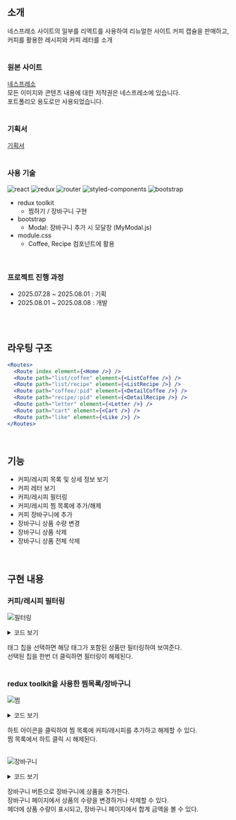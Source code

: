 ## 소개
네스프레소 사이트의 일부를 리엑트를 사용하여 리뉴얼한 사이트
커피 캡슐을 판매하고, 커피를 활용한 레시피와 커피 레터를 소개  
<br>

### 원본 사이트
[네스프레소](https://www.nespresso.com/kr/ko)  
모든 이미지와 콘텐츠 내용에 대한 저작권은 네스프레소에 있습니다.  
포트폴리오 용도로만 사용되었습니다.  
<br>

### 기획서
[기획서]()  
<br>

### 사용 기술
![react](https://img.shields.io/badge/React-20232A?style=for-the-badge&logo=react&logoColor=61DAFB)
![redux](https://img.shields.io/badge/Redux-764ABC?style=for-the-badge&logo=redux&logoColor=white)
![router](https://img.shields.io/badge/React_Router-CA4245?style=for-the-badge&logo=react-router&logoColor=white)
![styled-components](https://img.shields.io/badge/styled--components-DB7093?style=for-the-badge&logo=styled-components&logoColor=white)
![bootstrap](  https://img.shields.io/badge/Bootstrap-7952B3?style=for-the-badge&logo=bootstrap&logoColor=white)  

- redux toolkit
  - 찜하기 / 장바구니 구현
- bootstrap
  - Modal: 장바구니 추가 시 모달창 (MyModal.js)
- module.css
  - Coffee, Recipe 컴포넌트에 활용  
<br>

### 프로젝트 진행 과정
- 2025.07.28 ~ 2025.08.01 : 기획
- 2025.08.01 ~ 2025.08.08 : 개발  

<br><br>

## 라우팅 구조
``` jsx
<Routes>
  <Route index element={<Home />} />
  <Route path="list/coffee" element={<ListCoffee />} />
  <Route path="list/recipe" element={<ListRecipe />} />
  <Route path="coffee/:pid" element={<DetailCoffee />} />
  <Route path="recipe/:pid" element={<DetailRecipe />} />
  <Route path="letter" element={<Letter />} />
  <Route path="cart" element={<Cart />} />
  <Route path="like" element={<Like />} />
</Routes>
```

<br>

## 기능
- 커피/레시피 목록 및 상세 정보 보기
- 커피 레터 보기
- 커피/레시피 필터링
- 커피/레시피 찜 목록에 추가/해제
- 커피 장바구니에 추가
- 장바구니 상품 수량 변경
- 장바구니 상품 삭제
- 장바구니 상품 전체 삭제

<br>

## 구현 내용
### 커피/레시피 필터링
![필터링](https://github.com/user-attachments/assets/3c7a0721-a170-4b04-ad5d-a33a985d8605)
<details>
<summary>코드 보기</summary>

```jsx
// src/components/ListCoffee.js

export default function ListCoffee() {
  const [coffees, setCoffees] = useState(data);

  return (
    <div>
      <ListTitle sid="coffee" data={data} setItems={setCoffees} />
      <div className="list">
        {coffees.map((coffee) => <Coffee key={coffee.pid} coffee={coffee} />)}
      </div>
    </div>
  )
}
```

```jsx
// src/components/ListTitle.js

export default function ListTitle(props) {
  const {sid, data, setItems} = props;
  const [selectTag, setSelectTag] = useState();

  let tags = data.reduce((prev, cur) => { 
    prev.push(...cur.info.tags);
    return prev;
  }, []);
  tags = Array.from(new Set(tags));
  tags.unshift("오리지널");
  tags.unshift("버츄오");

  const handleClickTag = (e) => {
    let tag = e.currentTarget.textContent;
    let idx = tags.indexOf(tag);

    if (idx === selectTag) {
      setItems(data);
      setSelectTag();
    }
    else {
      let newItems = data.filter(item => item.info.tags.includes(tag) || item.info.cid === tag);
      setItems(newItems);
      setSelectTag(idx);
    }
  }

  return (
    <div className="list-title">
      <Breadcrumb sid={sid} />
      <p className="title">{sid==="coffee" ? "커피 캡슐" : "홈카페 레시피"}</p>
      <div className="tags">
        {tags.map(
          (tag, idx) => <Tag key={idx} className={idx===selectTag && "select"} onClick={handleClickTag}>{tag}</Tag>
        )}
      </div>
    </div>
  )
}
```
</details>

태그 칩을 선택하면 해당 태그가 포함된 상품만 필터링하여 보여준다.  
선택된 칩을 한번 더 클릭하면 필터링이 해제된다.  
<br>

### redux toolkit을 사용한 찜목록/장바구니
![찜](https://github.com/user-attachments/assets/413ead5f-2b92-441d-9f43-4cb25c507564)

<details>
<summary>코드 보기</summary>

```js
// src/components/store.js

const likeSlice = createSlice({
  name: "like",
  initialState: [],
  reducers: {
    toggleLikeItem: (state, action) => {
      let idx = state.findIndex(item => item.pid === action.payload.pid);

      if (idx < 0) {
        state.push(action.payload);
      }
      else {
        state.splice(idx, 1);
      }
    }
  }
});
export const { toggleLikeItem } = likeSlice.actions;

export default configureStore({
  reducer: {
    cart: cartSlice.reducer,
    like: likeSlice.reducer,
    modal: modalSlice.reducer
  }
});
```

```jsx
// src/components/Like.js

function LikeItem(props) {
  const {pid, sid, info} = props.item;
  const dispatch = useDispatch();
  const navigate = useNavigate();
  
  const handleClickLike = () => {
    dispatch(toggleLikeItem({pid: pid, sid: sid, info: info}));
  }

  return (
    <li>
      <ItemImg onClick={() => navigate(`/${sid}/${pid}`)}>
        <img src={process.env.PUBLIC_URL+`/img/${sid}/${info.img}`} alt={pid} />
      </ItemImg>
      <div className="item-txt">
        <p style={{fontSize: "18px"}} onClick={() => navigate(`/${sid}/${pid}`)}>{info.title}</p>
        {
          sid === "coffee" &&
          <p>
            {numToPriceStr(info.price)} 원
            <span style={{fontSize: "14px", marginLeft: "5px"}}>({info.capsule} 캡슐)</span>
          </p>
        }
      </div>
      <HeartIcon className="heart-icon" onClick={handleClickLike} style={{cursor: "pointer"}}/>
    </li>
  )
}
```
</details>

하트 아이콘을 클릭하여 찜 목록에 커피/레시피를 추가하고 해제할 수 있다.  
찜 목록에서 하트 클릭 시 해제된다.  
<br>

![장바구니](https://github.com/user-attachments/assets/6d891dca-6b73-4c5a-86a3-156d7740db42)

<details>
<summary>코드 보기</summary>

```js
// src/components/store.js

const cartSlice = createSlice({
  name: "cart",
  initialState: [],
  reducers: {
    addCartItem: (state, action) => {
      let idx = state.findIndex(item => item.pid === action.payload.pid);

      if (idx < 0) {
        state.push(action.payload);
      }
      else {
        state[idx].count++;
      }
    },
    deleteCartItem: (state, action) => {
      let idx = state.findIndex(item => item.pid === action.payload);
      state.splice(idx, 1);
    },
    deleteAllCart: (state) => {
      state.splice(0, state.length);
    },
    increaseCartItem: (state, action) => {
      let idx = state.findIndex(item => item.pid === action.payload);
      state[idx].count++;
    },
    decreaseCartItem: (state, action) => {
      let idx = state.findIndex(item => item.pid === action.payload);
      state[idx].count--;

      if (state[idx].count <= 0) {
        state.splice(idx, 1);
      }
    }
  }
});
export const { addCartItem, deleteCartItem, deleteAllCart, increaseCartItem, decreaseCartItem } = cartSlice.actions;
```

```jsx
// src/components/Cart.js

function CartItem(props) {
  const {pid, info, count} = props.item;
  const dispatch = useDispatch();
  const navigate = useNavigate();

  return (
    <li>
      <div className="cart-img" onClick={() => navigate("/coffee/"+pid)}>
        <img src={process.env.PUBLIC_URL+`/img/coffee/${info.img}`} alt={info.title} />
      </div>
      <p style={{width: "295px"}} onClick={() => navigate("/coffee/"+pid)}>
        {info.title}
        </p>
      <p onClick={() => navigate("/coffee/"+pid)}>{numToPriceStr(info.price)} 원</p>
      <div className="cart-num">
        <p>{count}</p>
        <div className="num-btns">
          <div onClick={() => dispatch(increaseCartItem(pid))}>
            <img src={process.env.PUBLIC_URL+"/img/icons/plus.png"} alt="+" />
          </div>
          <div onClick={() => dispatch(decreaseCartItem(pid))}>
            <img src={process.env.PUBLIC_URL+"/img/icons/minus.png"} alt="-" />
          </div>
        </div>
      </div>
      <p>{numToPriceStr(info.price * count)} 원</p>
      <div className="delete-btn" onClick={() => dispatch(deleteCartItem(pid))}>
        <img src={process.env.PUBLIC_URL+"/img/icons/close.png"} alt="삭제 버튼" />
      </div>
    </li>
  )
}
```
</details>

장바구니 버튼으로 장바구니에 상품을 추가한다.  
장바구니 페이지에서 상품의 수량을 변경하거나 삭제할 수 있다.  
헤더에 상품 수량이 표시되고, 장바구니 페이지에서 합계 금액을 볼 수 있다.  

<br><br>
